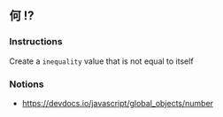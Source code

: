 ## 何 !?

### Instructions

Create a `inequality` value that is not equal to itself


### Notions

- https://devdocs.io/javascript/global_objects/number